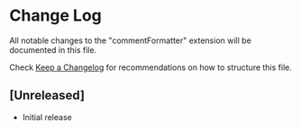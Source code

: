 # Change Log

All notable changes to the "commentFormatter" extension will be documented in this file.

Check [Keep a Changelog](http://keepachangelog.com/) for recommendations on how to structure this file.

## [Unreleased]

- Initial release